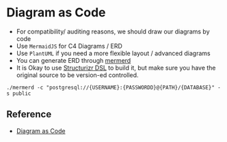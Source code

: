 # Diagram as Code


- For compatibility/ auditing reasons, we should draw our diagrams by code
- Use `MermaidJS` for C4 Diagrams / ERD
- Use `PlantUML` if you need a more flexible layout / advanced diagrams
- You can generate ERD through [mermerd](https://github.com/KarnerTh/mermerd)
- It is Okay to use [Structurizr DSL](https://structurizr.com) to build it, but make sure you have the original source to be version-ed controlled.

```
./mermerd -c "postgresql://{USERNAME}:{PASSWORDD}@{PATH}/{DATABASE}" -s public
```

## Reference

- [Diagram as Code](https://blog.bytebytego.com/p/diagram-as-code)
